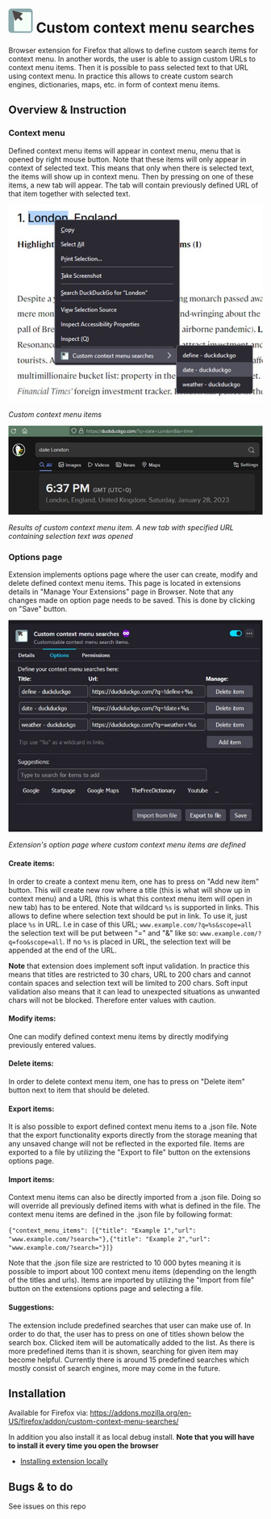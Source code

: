 # ![logo](src/icons/icon-48.png) Custom context menu searches

Browser extension for Firefox that allows to define custom search items for context menu. In another words, the user is able to assign custom URLs to context menu items. Then it is possible to pass selected text to that URL using context menu. In practice this allows to create custom search engines, dictionaries, maps, etc. in form of context menu items.  

## Overview & Instruction

### Context menu
Defined context menu items will appear in context menu, menu that is opened by right mouse button. Note that these items will only appear in context of selected text. This means that only when there is selected text, the items will show up in context menu. Then by pressing on one of these items, a new tab will appear. The tab will contain previously defined URL of that item together with selected text. 

![screenshot of custom context menu items](assets/screenshot-1.jpg)

*Custom context menu items*

![screenshot of results of custom context menu item](assets/screenshot-2.jpg)

*Results of custom context menu item. A new tab with specified URL containing selection text was opened*

### Options page
Extension implements options page where the user can create, modify and delete defined context menu items. This page is located in extensions details in "Manage Your Extensions" page in Browser. Note that any changes made on option page needs to be saved. This is done by clicking on "Save" button.

![screenshot of extension's option page where custom context menu items are defined](assets/screenshot-3.jpg)

*Extension's option page where custom context menu items are defined*

#### Create items:
In order to create a context menu item, one has to press on "Add new item" button. This will create new row where a title (this is what will show up in context menu) and a URL (this is what this context menu item will open in new tab) has to be entered. Note that wildcard `%s` is supported in links. This allows to define where selection text should be put in link. To use it, just place `%s` in URL. I.e in case of this URL; `www.example.com/?q=%s&scope=all` the selection text will be put between "=" and "&" like so: `www.example.com/?q=foo&scope=all`. If no `%s` is placed in URL, the selection text will be appended at the end of the URL.

**Note** that extension does implement soft input validation. In practice this means that titles are restricted to 30 chars, URL to 200 chars and cannot contain spaces and selection text will be limited to 200 chars. Soft input validation also means that it can lead to unexpected situations as unwanted chars will not be blocked. Therefore enter values with caution.

#### Modify items:
One can modify defined context menu items by directly modifying previously entered values.

#### Delete items:
In order to delete context menu item, one has to press on "Delete item" button next to item that should be deleted.

#### Export items:
It is also possible to export defined context menu items to a .json file. Note that the export functionality exports directly from the storage meaning that any unsaved change will not be reflected in the exported file. Items are exported to a file by utilizing the "Export to file" button on the extensions options page.

#### Import items:
Context menu items can also be directly imported from a .json file. Doing so will override all previously defined items with what is defined in the file. The context menu items are defined in the .json file by following format:

`{"context_menu_items": [{"title": "Example 1","url": "www.example.com/?search="},{"title": "Example 2","url": "www.example.com/?search="}]}`  

Note that the .json file size are restricted to 10 000 bytes meaning it is possible to import about 100 context menu items (depending on the length of the titles and urls). Items are imported by utilizing the "Import from file" button on the extensions options page and selecting a file.

#### Suggestions:
The extension include predefined searches that user can make use of. In order to do that, the user has to press on one of titles shown below the search box. Clicked item will be automatically added to the list. As there is more predefined items than it is shown, searching for given item may become helpful. Currently there is around 15 predefined searches which mostly consist of search engines, more may come in the future. 

## Installation
Available for Firefox via: https://addons.mozilla.org/en-US/firefox/addon/custom-context-menu-searches/

In addition you also install it as local debug install. **Note that you will have to install it every time you open the browser**
- [Installing extension locally](https://developer.mozilla.org/en-US/docs/Mozilla/Add-ons/WebExtensions/Your_first_WebExtension#installing)


## Bugs & to do
See issues on this repo


